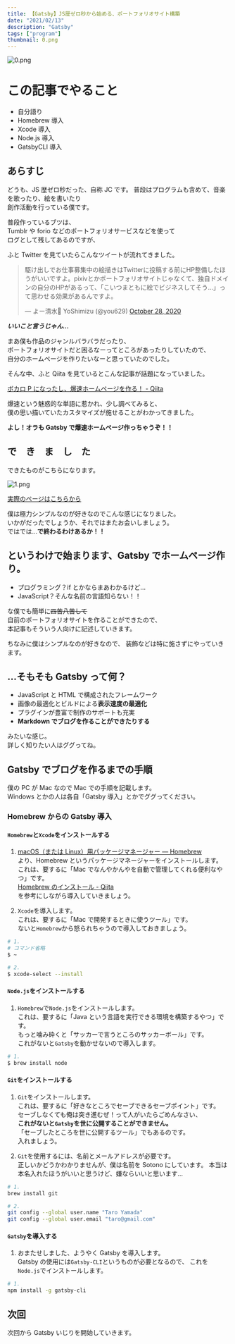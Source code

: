 ```yaml
---
title: 【Gatsby】JS歴ゼロ秒から始める、ポートフォリオサイト構築
date: "2021/02/13"
description: "Gatsby"
tags: ["program"]
thumbnail: 0.png
---
```


![0.png](0.png)

# この記事でやること

- 自分語り
- Homebrew 導入
- Xcode 導入
- Node.js 導入
- GatsbyCLI 導入

## あらすじ

どうも、JS 歴ゼロ秒だった、自称 JC です。
普段はプログラムも含めて、音楽を歌ったり、絵を書いたり  
創作活動を行っている僕です。

普段作っているブツは、  
Tumblr や forio などのポートフォリオサービスなどを使って  
ログとして残してあるのですが、

ふと Twitter を見ていたらこんなツイートが流れてきました。

<blockquote class="twitter-tweet"><p lang="ja" dir="ltr">駆け出しでお仕事募集中の絵描きはTwitterに投稿する前にHP整備したほうがいいですよ。pixivとかポートフォリオサイトじゃなくて、独自ドメインの自分のHPがあるって、「こいつまともに絵でビジネスしてそう…」って思わせる効果があるんですよ。</p>&mdash; よー清水🐧 YoShimizu (@you629) <a href="https://twitter.com/you629/status/1321295824010268674?ref_src=twsrc%5Etfw">October 28, 2020</a></blockquote>

**_いいこと言うじゃん…_**

まあ僕も作品のジャンルバラバラだったり、  
ポートフォリオサイトだと困るなーってところがあったりしていたので、  
自分のホームページを作りたいなーと思っていたのでした。

そんな中、ふと Qiita を見ているとこんな記事が話題になっていました。

[ボカロ P になったし、爆速ホームページを作る！ \- Qiita](https://qiita.com/KazukiSadasue/items/cf0d1d5b711a78bcd051)

爆速という魅惑的な単語に惹かれ、少し調べてみると、  
僕の思い描いていたカスタマイズが施せることがわかってきました。

**よし！オラも Gatsby で爆速ホームページ作っちゃうぞ！！**

## で　き　ま　し　た

できたものがこちらになります。

![1.png](1.png)

[実際のページはこちらから](https://stoic-chandrasekhar-069fbd.netlify.app/)

僕は極力シンプルなのが好きなのでこんな感じになりました。  
いかがだったでしょうか、それではまたお会いしましょう。  
ではでは…**で終わるわけあるか！！**

## というわけで始まります、Gatsby でホームページ作り。

- プログラミング？if とかならまあわかるけど…
- JavaScript？そんな名前の言語知らない！！

な僕でも簡単に~~四苦八苦して~~  
自前のポートフォリオサイトを作ることができたので、  
本記事もそういう人向けに記述していきます。

ちなみに僕はシンプルなのが好きなので、
装飾などは特に施さずにやっていきます。

## …そもそも Gatsby って何？

- JavaScript と HTML で構成されたフレームワーク
- 画像の最適化とビルドによる**表示速度の最適化**
- プラグインが豊富で制作のサポートも充実
- **Markdown でブログを作ることができたりする**

みたいな感じ。  
詳しく知りたい人はググってね。

## Gatsby でブログを作るまでの手順

僕の PC が Mac なので Mac での手順を記載します。  
Windows とかの人は各自「Gatsby 導入」とかでググってください。

### Homebrew からの Gatsby 導入

#### `Homebrew`と`Xcode`をインストールする

1.  [macOS（または Linux）用パッケージマネージャー — Homebrew](https://brew.sh/index_ja)  
     より、Homebrew というパッケージマネージャーをインストールします。  
     これは、要するに「Mac でなんやかんやを自動で管理してくれる便利なやつ」です。  
    [Homebrew のインストール \- Qiita](https://qiita.com/zaburo/items/29fe23c1ceb6056109fd)  
    を参考にしながら導入していきましょう。

2.  `Xcode`を導入します。  
    これは、要するに「Mac で開発するときに使うツール」です。  
    ないと`Homebrew`から怒られちゃうので導入しておきましょう。

```zsh
# 1.
# コマンド省略
$ ~

# 2.
$ xcode-select --install

```

#### `Node.js`をインストールする

1. `Homebrew`で`Node.js`をインストールします。  
   これは、要するに「Java という言語を実行できる環境を構築するやつ」です。  
   もっと噛み砕くと「サッカーで言うところのサッカーボール」です。  
   これがないと`Gatsby`を動かせないので導入します。

```zsh
# 1.
$ brew install node
```

#### `Git`をインストールする

1. `Git`をインストールします。  
   これは、要するに「好きなところでセーブできるセーブポイント」です。  
   セーブしなくても俺は突き進むぜ！って人がいたらごめんなさい、  
   **これがないと`Gatsby`を世に公開することができません。**  
   「セーブしたところを世に公開するツール」でもあるのです。  
   入れましょう。

2. `Git`を使用するには、名前とメールアドレスが必要です。  
   正しいかどうかわかりませんが、僕は名前を Sotono にしています。
   本当は本名入れたほうがいいと思うけど、嫌ならいいと思います…

```zsh
# 1.
brew install git

# 2.
git config --global user.name "Taro Yamada"
git config --global user.email "taro@gmail.com"

```

#### `Gatsby`を導入する

1. おまたせしました、ようやく Gatsby を導入します。  
   Gatsby の使用には`Gatsby-CLI`というものが必要となるので、
   これを`Node.js`でインストールします。

```zsh
# 1.
npm install -g gatsby-cli
```

## 次回

次回から Gatsby いじりを開始していきます。
